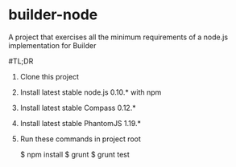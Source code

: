 builder-node
============

A project that exercises all the minimum requirements of a node.js implementation for Builder

#TL;DR

1. Clone this project
2. Install latest stable node.js 0.10.* with npm
3. Install latest stable Compass 0.12.*
4. Install latest stable PhantomJS 1.19.*
5. Run these commands in project root


    $ npm install
    $ grunt
    $ grunt test

